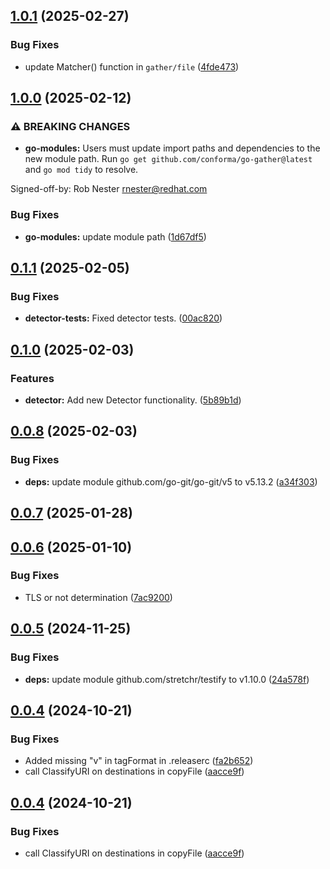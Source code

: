 ## [1.0.1](https://github.com/conforma/go-gather/compare/v1.0.0...v1.0.1) (2025-02-27)

### Bug Fixes

* update Matcher() function in `gather/file` ([4fde473](https://github.com/conforma/go-gather/commit/4fde473f7dc657aec64d7145b82f5c5d48912d8d))

## [1.0.0](https://github.com/conforma/go-gather/compare/v0.1.2...v1.0.0) (2025-02-12)

### ⚠ BREAKING CHANGES

* **go-modules:** Users must update import paths and dependencies to the
new module path. Run `go get github.com/conforma/go-gather@latest` and
`go mod tidy` to resolve.

Signed-off-by: Rob Nester <rnester@redhat.com>

### Bug Fixes

* **go-modules:** update module path ([1d67df5](https://github.com/conforma/go-gather/commit/1d67df53a1c8560e9607e4a898c8e268161c87a1))

## [0.1.1](https://github.com/conforma/go-gather/compare/v0.1.0...v0.1.1) (2025-02-05)

### Bug Fixes

* **detector-tests:** Fixed detector tests. ([00ac820](https://github.com/conforma/go-gather/commit/00ac820fcfebad39bf4c93ddf71e5c32cc954a6e))

## [0.1.0](https://github.com/conforma/go-gather/compare/v0.0.8...v0.1.0) (2025-02-03)

### Features

* **detector:** Add new Detector functionality. ([5b89b1d](https://github.com/conforma/go-gather/commit/5b89b1d25470f5545496aa3965c2a3c69c62992a))

## [0.0.8](https://github.com/conforma/go-gather/compare/v0.0.7...v0.0.8) (2025-02-03)

### Bug Fixes

* **deps:** update module github.com/go-git/go-git/v5 to v5.13.2 ([a34f303](https://github.com/conforma/go-gather/commit/a34f303f7ab8cab26dc2ba8b0a93c7e4e05de698))

## [0.0.7](https://github.com/conforma/go-gather/compare/v0.0.6...v0.0.7) (2025-01-28)

## [0.0.6](https://github.com/conforma/go-gather/compare/v0.0.5...v0.0.6) (2025-01-10)

### Bug Fixes

* TLS or not determination ([7ac9200](https://github.com/conforma/go-gather/commit/7ac92008c381e8a198e18df011328e6cb708f657))

## [0.0.5](https://github.com/conforma/go-gather/compare/v0.0.4...v0.0.5) (2024-11-25)

### Bug Fixes

* **deps:** update module github.com/stretchr/testify to v1.10.0 ([24a578f](https://github.com/conforma/go-gather/commit/24a578f8b72c419c6d0afa4322792cc4788c2683))

## [0.0.4](https://github.com/conforma/go-gather/compare/v0.0.3...v0.0.4) (2024-10-21)

### Bug Fixes

* Added missing "v" in tagFormat in .releaserc ([fa2b652](https://github.com/conforma/go-gather/commit/fa2b652ecb9552efc848631224ea928bc37ea793))
* call ClassifyURI on destinations in copyFile ([aacce9f](https://github.com/conforma/go-gather/commit/aacce9f74ac9f3d151326938a6b12107f4783631))

## [0.0.4](https://github.com/conforma/go-gather/compare/v0.0.3...0.0.4) (2024-10-21)

### Bug Fixes

* call ClassifyURI on destinations in copyFile ([aacce9f](https://github.com/conforma/go-gather/commit/aacce9f74ac9f3d151326938a6b12107f4783631))
